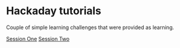 # Hackaday tutorials

Couple of simple learning challenges that were provided as learning.

[Session One](session-one.md)
[Session Two](session-two.md)
